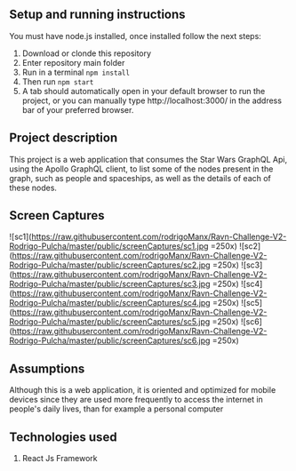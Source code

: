 ## Setup and running instructions

You must have node.js installed, once installed follow the next steps:
1. Download or clonde this repository
2. Enter repository main folder
3. Run in a terminal `npm install`
4. Then run `npm start`
5. A tab should automatically open in your default browser to run the project, or you can manually type http://localhost:3000/ in the address bar of your preferred browser. 

## Project description

This project is a web application that consumes the Star Wars GraphQL Api, using the Apollo GraphQL client, to list some of the nodes present in the graph, such as people and spaceships, as well as the details of each of these nodes.

## Screen Captures

![sc1](https://raw.githubusercontent.com/rodrigoManx/Ravn-Challenge-V2-Rodrigo-Pulcha/master/public/screenCaptures/sc1.jpg =250x)
![sc2](https://raw.githubusercontent.com/rodrigoManx/Ravn-Challenge-V2-Rodrigo-Pulcha/master/public/screenCaptures/sc2.jpg =250x)
![sc3](https://raw.githubusercontent.com/rodrigoManx/Ravn-Challenge-V2-Rodrigo-Pulcha/master/public/screenCaptures/sc3.jpg =250x)
![sc4](https://raw.githubusercontent.com/rodrigoManx/Ravn-Challenge-V2-Rodrigo-Pulcha/master/public/screenCaptures/sc4.jpg =250x)
![sc5](https://raw.githubusercontent.com/rodrigoManx/Ravn-Challenge-V2-Rodrigo-Pulcha/master/public/screenCaptures/sc5.jpg =250x)
![sc6](https://raw.githubusercontent.com/rodrigoManx/Ravn-Challenge-V2-Rodrigo-Pulcha/master/public/screenCaptures/sc6.jpg =250x)

## Assumptions

Although this is a web application, it is oriented and optimized for mobile devices since they are used more frequently to access the internet in people's daily lives, than for example a personal computer

## Technologies used

1. React Js Framework
